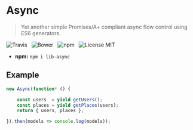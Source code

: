 # Async

> Yet another simple Promises/A+ compliant async flow control using ES6 generators.

![Travis](http://img.shields.io/travis/Wildhoney/Async.svg?style=flat-square)
&nbsp;
![Bower](http://img.shields.io/bower/v/lib-async.svg?style=flat-square)
&nbsp;
![npm](http://img.shields.io/npm/v/lib-async.svg?style=flat-square)
&nbsp;
![License MIT](http://img.shields.io/badge/License-MIT-lightgrey.svg?style=flat-square)

 * **npm:** `npm i lib-async`

## Example

```javascript
new Async(function* () {

    const users  = yield getUsers();
    const places = yield getPlaces(users);
    return { users, places };

}).then(models => console.log(models));
```